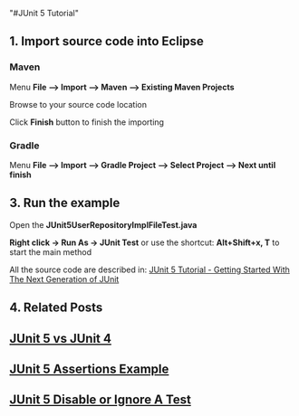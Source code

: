 "#JUnit 5 Tutorial" 


## 1. Import source code into Eclipse
### Maven

Menu **File –> Import –> Maven –> Existing Maven Projects**

Browse to your source code location

Click **Finish** button to finish the importing

### Gradle
Menu **File –> Import –> Gradle Project –> Select Project --> Next until finish**

## 3. Run the example


Open the **JUnit5UserRepositoryImplFileTest.java** 

**Right click -> Run As -> JUnit Test** or use the shortcut: **Alt+Shift+x, T** to start the main method

All the source code are described in: [JUnit 5 Tutorial - Getting Started With The Next Generation of JUnit](http://howtoprogram.xyz/2016/08/07/junit-5-tutorial/)

## 4. Related Posts
## [JUnit 5 vs JUnit 4](http://howtoprogram.xyz/2016/08/10/junit-5-vs-junit-4/)
## [JUnit 5 Assertions Example](http://howtoprogram.xyz/2016/08/12/junit-5-assertions-example/)
## [JUnit 5 Disable or Ignore A Test](http://howtoprogram.xyz/2016/08/14/junit-5-disable-ignore-tests/)